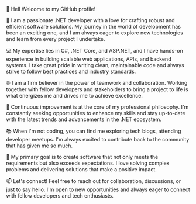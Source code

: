 👋 Hell Welcome to my GitHub profile!

🔧 I am a passionate .NET developer with a love for crafting robust and efficient software solutions. My journey in the world of development has been an exciting one, and I am always eager to explore new technologies and learn from every project I undertake.

💻 My expertise lies in C#, .NET Core, and ASP.NET, and I have hands-on experience in building scalable web applications, APIs, and backend systems. I take great pride in writing clean, maintainable code and always strive to follow best practices and industry standards.

🌐 I am a firm believer in the power of teamwork and collaboration. Working together with fellow developers and stakeholders to bring a project to life is what energizes me and drives me to achieve excellence.

🚀 Continuous improvement is at the core of my professional philosophy. I'm constantly seeking opportunities to enhance my skills and stay up-to-date with the latest trends and advancements in the .NET ecosystem.

📚 When I'm not coding, you can find me exploring tech blogs, attending developer meetups. I'm always excited to contribute back to the community that has given me so much.

🎯 My primary goal is to create software that not only meets the requirements but also exceeds expectations. I love solving complex problems and delivering solutions that make a positive impact.

📫 Let's connect! Feel free to reach out for collaboration, discussions, or just to say hello. I'm open to new opportunities and always eager to connect with fellow developers and tech enthusiasts.
